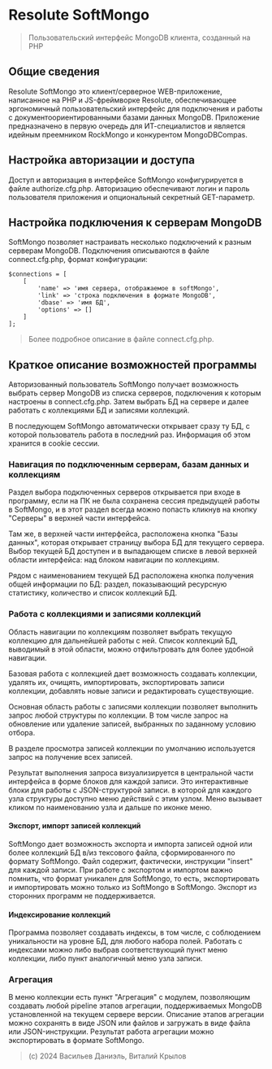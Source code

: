 # Resolute SoftMongo
> Пользовательский интерфейс MongoDB клиента, созданный на PHP

## Общие сведения
Resolute SoftMongo это клиент/серверное WEB-приложение, написанное на PHP и JS-фреймворке Resolute, обеспечивающее эргономичный пользовательский интерфейс для подключения и работы с документоориентированными базами данных MongoDB. Приложение предназначено в первую очередь для ИТ-специалистов и является идейным преемником RockMongo и конкурентом MongoDBCompas.

## Настройка авторизации и доступа
Доступ и авторизация в интерфейсе SoftMongo конфигурируется в файле authorize.cfg.php.
Авторизацию обеспечивают логин и пароль пользователя приложения и опциональный секретный GET-параметр.

## Настройка подключения к серверам MongoDB
SoftMongo позволяет настраивать несколько подключений к разным серверам MongoDB. 
Подключения описываются в файле connect.cfg.php, формат конфигурации:
````
$connections = [
	[
		'name' => 'имя сервера, отображаемое в softMongo',
		'link' => 'строка подключения в формате MongoDB',
		'dbase' => 'имя БД',
		'options' => []
	]
];
````
> Более подробное описание в файле connect.cfg.php.

## Краткое описание возможностей программы
Авторизованный пользователь SoftMongo получает возможность выбрать сервер MongoDB из списка серверов, подключения к которым настроены в connect.cfg.php. Затем выбрать БД на сервере и далее работать с коллекциями БД и записями коллекций.

В последующем SoftMongo автоматически открывает сразу ту БД, с которой пользователь работа в последний раз. Информация об этом хранится в cookie сессии.

### Навигация по подключенным серверам, базам данных и коллекциям
Раздел выбора подключенных серверов открывается при входе в программу, если на ПК не была сохранена сессия предыдущей работы в SoftMongo, и в этот раздел всегда можно попасть кликнув на кнопку "Серверы" в верхней части интерфейса.

Там же, в верхней части интерфейса, расположена кнопка "Базы данных", которая открывает страницу выбора БД для текущего сервера.
Выбор текущей БД доступен и в выпадающем списке в левой верхней области интерфейса: над блоком навигации по коллекциям.

Рядом с наименованием текущей БД расположена кнопка получения общей информации по БД: раздел, показывающий ресурсную статистику, количество и список коллекций БД.

### Работа с коллекциями и записями коллекций
Область навигации по коллекциям позволяет выбрать текущую коллекцию для дальнейшей работы с ней. Список коллекций БД, выводимый в этой области, можно отфильтровать для более удобной навигации.

Базовая работа с коллекцией дает возможность создавать коллекции, удалять их, очищять, импортировать, экспортировать записи коллекции, добавлять новые записи и редактировать существующие. 

Основная область работы с записями коллекции позволяет выполнить запрос любой структуры по коллекции. В том числе запрос на обновление или удаление записей, выбранных по заданному условию отбора.

В разделе просмотра записей коллекции по умолчанию используется запрос на получение всех записей.

Результат выполнения запроса визуализируется в центральной части интерфейса в форме блоков для каждой записи. Это интерактивные блоки для работы с JSON-структурой записи. в которой для каждого узла структуры доступно меню действий с этим узлом. Меню вызывает кликом по наименованию узла и дальше по иконке меню.

#### Экспорт, импорт записей коллекций
SoftMongo дает возможность экспорта и импорта записей одной или более коллекций БД в/из тексового файла, сформированного по формату SoftMongo. Файл содержит, фактически, инструкции "insert" для каждой записи. При работе с экспортом и импортом важно помнить, что формат уникален для SoftMongo, то есть, экспортировать и импортировать можно только из SoftMongo в SoftMongo. Экспорт из сторонних программ не поддерживается.

#### Индексирование коллекций
Программа позволяет создавать индексы, в том числе, с соблюдением уникальности на уровне БД, для любого набора полей. Работать с индексами можно либо выбрав соответствующий пункт меню коллекции, либо пункт аналогичный меню узла записи.

### Агрегация
В меню коллекции есть пункт "Агрегация" с модулем, позволяющим создавать любой pipeline этапов агрегации, поддерживаемых MongoDB установленной на текущем сервере версии. Описание этапов агрегации можно сохранять в виде JSON или файлов и загружать в виде файла или JSON-инструкции. Результат работа агрегации можно экспортировать в формате SoftMongo.

> (с) 2024 Васильев Даниэль, Виталий Крылов 